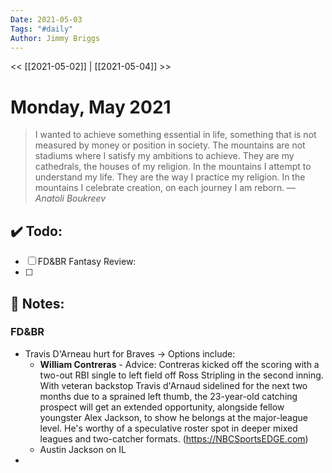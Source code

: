 ```yaml
---
Date: 2021-05-03
Tags: "#daily"
Author: Jimmy Briggs
---
```


<< [[2021-05-02]] | [[2021-05-04]] >>

# Monday, May 2021

> I wanted to achieve something essential in life, something that is not measured by money or position in society. The mountains are not stadiums where I satisfy my ambitions to achieve. They are my cathedrals, the houses of my religion. In the mountains I attempt to understand my life. They are the way I practice my religion. In the mountains I celebrate creation, on each journey I am reborn.
> &mdash; <cite>Anatoli Boukreev</cite>


## ✔️ Todo:

- [ ] FD&BR Fantasy Review:
- [ ] 

## 📝 Notes:

### FD&BR

- Travis D'Arneau hurt for Braves -> Options include:
	- **William Contreras** - Advice: Contreras kicked off the scoring with a two-out RBI single to left field off Ross Stripling in the second inning. With veteran backstop Travis d'Arnaud sidelined for the next two months due to a sprained left thumb, the 23-year-old catching prospect will get an extended opportunity, alongside fellow youngster Alex Jackson, to show he belongs at the major-league level. He's worthy of a speculative roster spot in deeper mixed leagues and two-catcher formats. (<https://NBCSportsEDGE.com>)
	- Austin Jackson on IL
- 